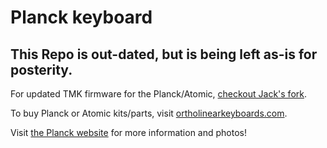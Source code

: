 # Planck keyboard

## This Repo is out-dated, but is being left as-is for posterity.

For updated TMK firmware for the Planck/Atomic, [checkout Jack's fork](https://github.com/jackhumbert/tmk_keyboard/tree/master/keyboard/planck).

To buy Planck or Atomic kits/parts, visit [ortholinearkeyboards.com](http://ortholinearkeyboards.com).

Visit [the Planck website](http://planckkeyboard.com) for more information and photos!
